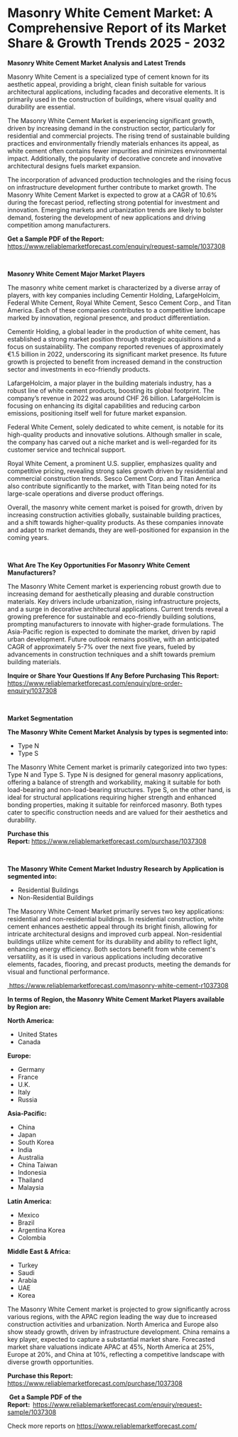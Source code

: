 <p><h1>Masonry White Cement Market: A Comprehensive Report of its Market Share & Growth Trends 2025 - 2032</h1></p><p><strong>Masonry White Cement Market Analysis and Latest Trends</strong></p>
<p><p>Masonry White Cement is a specialized type of cement known for its aesthetic appeal, providing a bright, clean finish suitable for various architectural applications, including facades and decorative elements. It is primarily used in the construction of buildings, where visual quality and durability are essential.</p><p>The Masonry White Cement Market is experiencing significant growth, driven by increasing demand in the construction sector, particularly for residential and commercial projects. The rising trend of sustainable building practices and environmentally friendly materials enhances its appeal, as white cement often contains fewer impurities and minimizes environmental impact. Additionally, the popularity of decorative concrete and innovative architectural designs fuels market expansion.</p><p>The incorporation of advanced production technologies and the rising focus on infrastructure development further contribute to market growth. The Masonry White Cement Market is expected to grow at a CAGR of 10.6% during the forecast period, reflecting strong potential for investment and innovation. Emerging markets and urbanization trends are likely to bolster demand, fostering the development of new applications and driving competition among manufacturers.</p></p>
<p><strong>Get a Sample PDF of the Report:&nbsp;</strong> <a href="https://www.reliablemarketforecast.com/enquiry/request-sample/1037308?utm_campaign=2300&utm_medium=2&utm_source=Github&utm_content=ia&utm_term=02042025&utm_id=masonry-white-cement">https://www.reliablemarketforecast.com/enquiry/request-sample/1037308</a></p>
<p>&nbsp;</p>
<p><strong>Masonry White Cement Major Market Players</strong></p>
<p><p>The masonry white cement market is characterized by a diverse array of players, with key companies including Cementir Holding, LafargeHolcim, Federal White Cement, Royal White Cement, Sesco Cement Corp., and Titan America. Each of these companies contributes to a competitive landscape marked by innovation, regional presence, and product differentiation.</p><p>Cementir Holding, a global leader in the production of white cement, has established a strong market position through strategic acquisitions and a focus on sustainability. The company reported revenues of approximately €1.5 billion in 2022, underscoring its significant market presence. Its future growth is projected to benefit from increased demand in the construction sector and investments in eco-friendly products.</p><p>LafargeHolcim, a major player in the building materials industry, has a robust line of white cement products, boosting its global footprint. The company’s revenue in 2022 was around CHF 26 billion. LafargeHolcim is focusing on enhancing its digital capabilities and reducing carbon emissions, positioning itself well for future market expansion.</p><p>Federal White Cement, solely dedicated to white cement, is notable for its high-quality products and innovative solutions. Although smaller in scale, the company has carved out a niche market and is well-regarded for its customer service and technical support.</p><p>Royal White Cement, a prominent U.S. supplier, emphasizes quality and competitive pricing, revealing strong sales growth driven by residential and commercial construction trends. Sesco Cement Corp. and Titan America also contribute significantly to the market, with Titan being noted for its large-scale operations and diverse product offerings.</p><p>Overall, the masonry white cement market is poised for growth, driven by increasing construction activities globally, sustainable building practices, and a shift towards higher-quality products. As these companies innovate and adapt to market demands, they are well-positioned for expansion in the coming years.</p></p>
<p>&nbsp;</p>
<p><strong>What Are The Key Opportunities For Masonry White Cement Manufacturers?</strong></p>
<p><p>The Masonry White Cement market is experiencing robust growth due to increasing demand for aesthetically pleasing and durable construction materials. Key drivers include urbanization, rising infrastructure projects, and a surge in decorative architectural applications. Current trends reveal a growing preference for sustainable and eco-friendly building solutions, prompting manufacturers to innovate with higher-grade formulations. The Asia-Pacific region is expected to dominate the market, driven by rapid urban development. Future outlook remains positive, with an anticipated CAGR of approximately 5-7% over the next five years, fueled by advancements in construction techniques and a shift towards premium building materials.</p></p>
<p><strong>Inquire or Share Your Questions If Any Before Purchasing This Report:</strong> <a href="https://www.reliablemarketforecast.com/enquiry/pre-order-enquiry/1037308?utm_campaign=2300&utm_medium=2&utm_source=Github&utm_content=ia&utm_term=02042025&utm_id=masonry-white-cement">https://www.reliablemarketforecast.com/enquiry/pre-order-enquiry/1037308</a></p>
<p>&nbsp;</p>
<p><strong>Market Segmentation</strong></p>
<p><strong>The Masonry White Cement Market Analysis by types is segmented into:</strong></p>
<p><ul><li>Type N</li><li>Type S</li></ul></p>
<p><p>The Masonry White Cement market is primarily categorized into two types: Type N and Type S. Type N is designed for general masonry applications, offering a balance of strength and workability, making it suitable for both load-bearing and non-load-bearing structures. Type S, on the other hand, is ideal for structural applications requiring higher strength and enhanced bonding properties, making it suitable for reinforced masonry. Both types cater to specific construction needs and are valued for their aesthetics and durability.</p></p>
<p><strong>Purchase this Report:&nbsp;</strong><a href="https://www.reliablemarketforecast.com/purchase/1037308?utm_campaign=2300&utm_medium=2&utm_source=Github&utm_content=ia&utm_term=02042025&utm_id=masonry-white-cement">https://www.reliablemarketforecast.com/purchase/1037308</a></p>
<p>&nbsp;</p>
<p><strong>The Masonry White Cement Market Industry Research by Application is segmented into:</strong></p>
<p><ul><li>Residential Buildings</li><li>Non-Residential Buildings</li></ul></p>
<p><p>The Masonry White Cement Market primarily serves two key applications: residential and non-residential buildings. In residential construction, white cement enhances aesthetic appeal through its bright finish, allowing for intricate architectural designs and improved curb appeal. Non-residential buildings utilize white cement for its durability and ability to reflect light, enhancing energy efficiency. Both sectors benefit from white cement's versatility, as it is used in various applications including decorative elements, facades, flooring, and precast products, meeting the demands for visual and functional performance.</p></p>
<p><a href="https://www.reliablemarketforecast.com/masonry-white-cement-r1037308?utm_campaign=2300&utm_medium=2&utm_source=Github&utm_content=ia&utm_term=02042025&utm_id=masonry-white-cement">&nbsp;https://www.reliablemarketforecast.com/masonry-white-cement-r1037308</a></p>
<p><strong>In terms of Region, the Masonry White Cement Market Players available by Region are:</strong></p>
<p>
    <p> <strong> North America: </strong>
        <ul>
            <li>United States</li>
            <li>Canada</li>
        </ul>
        </p> 
    <p> <strong> Europe: </strong>
        <ul>
            <li>Germany</li>
            <li>France</li>
            <li>U.K.</li>
            <li>Italy</li>
            <li>Russia</li>
        </ul>
        </p> 
    <p> <strong> Asia-Pacific: </strong>
        <ul>
            <li>China</li>
            <li>Japan</li>
            <li>South Korea</li>
            <li>India</li>
            <li>Australia</li>
            <li>China Taiwan</li>
            <li>Indonesia</li>
            <li>Thailand</li>
            <li>Malaysia</li>
        </ul>
        </p> 
    <p> <strong> Latin America: </strong>
        <ul>
            <li>Mexico</li>
            <li>Brazil</li>
            <li>Argentina Korea</li>
            <li>Colombia</li>
        </ul>
        </p> 
    <p> <strong> Middle East & Africa: </strong>
        <ul>
            <li>Turkey</li>
            <li>Saudi</li>
            <li>Arabia</li>
            <li>UAE</li>
            <li>Korea</li>
        </ul>
    </p>
    </p>
<p><p>The Masonry White Cement market is projected to grow significantly across various regions, with the APAC region leading the way due to increased construction activities and urbanization. North America and Europe also show steady growth, driven by infrastructure development. China remains a key player, expected to capture a substantial market share. Forecasted market share valuations indicate APAC at 45%, North America at 25%, Europe at 20%, and China at 10%, reflecting a competitive landscape with diverse growth opportunities.</p></p>
<p><strong>Purchase this Report: </strong><a href="https://www.reliablemarketforecast.com/purchase/1037308?utm_campaign=2300&utm_medium=2&utm_source=Github&utm_content=ia&utm_term=02042025&utm_id=masonry-white-cement">https://www.reliablemarketforecast.com/purchase/1037308</a></p>
<p>&nbsp;<strong>Get a Sample PDF of the Report:&nbsp;&nbsp;</strong><a href="https://www.reliablemarketforecast.com/enquiry/request-sample/1037308?utm_campaign=2300&utm_medium=2&utm_source=Github&utm_content=ia&utm_term=02042025&utm_id=masonry-white-cement">https://www.reliablemarketforecast.com/enquiry/request-sample/1037308</a></p>
<p><strong></strong></p>
<p>Check more reports on <a href="https://www.reliablemarketforecast.com/?utm_campaign=2300&utm_medium=2&utm_source=Github&utm_content=ia&utm_term=02042025&utm_id=masonry-white-cement">https://www.reliablemarketforecast.com/</a></p>